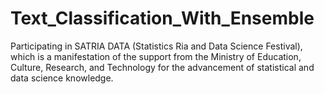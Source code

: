 # Text_Classification_With_Ensemble
Participating in SATRIA DATA (Statistics Ria and Data Science Festival), which is a manifestation of the support from the Ministry of Education, Culture, Research, and Technology for the advancement of statistical and data science knowledge.
